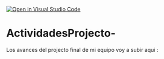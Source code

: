 [![Open in Visual Studio Code](https://classroom.github.com/assets/open-in-vscode-c66648af7eb3fe8bc4f294546bfd86ef473780cde1dea487d3c4ff354943c9ae.svg)](https://classroom.github.com/online_ide?assignment_repo_id=8533403&assignment_repo_type=AssignmentRepo)
# ActividadesProjecto-
Los avances del projecto final de mi equipo voy a subir aqui : 
